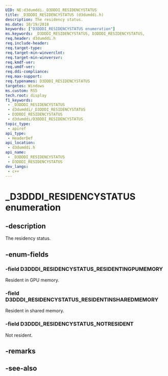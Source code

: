 ```yaml
---
UID: NE:d3dumddi._D3DDDI_RESIDENCYSTATUS
title: _D3DDDI_RESIDENCYSTATUS (d3dumddi.h)
description: The residency status.
ms.date: 10/19/2018
keywords: ["D3DDDI_RESIDENCYSTATUS enumeration"]
ms.keywords: _D3DDDI_RESIDENCYSTATUS, D3DDDI_RESIDENCYSTATUS,
req.header: d3dumddi.h
req.include-header: 
req.target-type: 
req.target-min-winverclnt: 
req.target-min-winversvr: 
req.kmdf-ver: 
req.umdf-ver: 
req.ddi-compliance: 
req.max-support: 
req.typenames: D3DDDI_RESIDENCYSTATUS
targetos: Windows
ms.custom: RS5
tech.root: display
f1_keywords:
 - _D3DDDI_RESIDENCYSTATUS
 - d3dumddi/_D3DDDI_RESIDENCYSTATUS
 - D3DDDI_RESIDENCYSTATUS
 - d3dumddi/D3DDDI_RESIDENCYSTATUS
topic_type:
 - apiref
api_type:
 - HeaderDef
api_location:
 - d3dumddi.h
api_name:
 - _D3DDDI_RESIDENCYSTATUS
 - D3DDDI_RESIDENCYSTATUS
dev_langs:
 - c++
---
```


# _D3DDDI_RESIDENCYSTATUS enumeration


## -description

The residency status.

## -enum-fields

### -field D3DDDI_RESIDENCYSTATUS_RESIDENTINGPUMEMORY

Resident in GPU memory.

### -field D3DDDI_RESIDENCYSTATUS_RESIDENTINSHAREDMEMORY

Resident in shared memory.

### -field D3DDDI_RESIDENCYSTATUS_NOTRESIDENT

Not resident.

## -remarks

## -see-also


